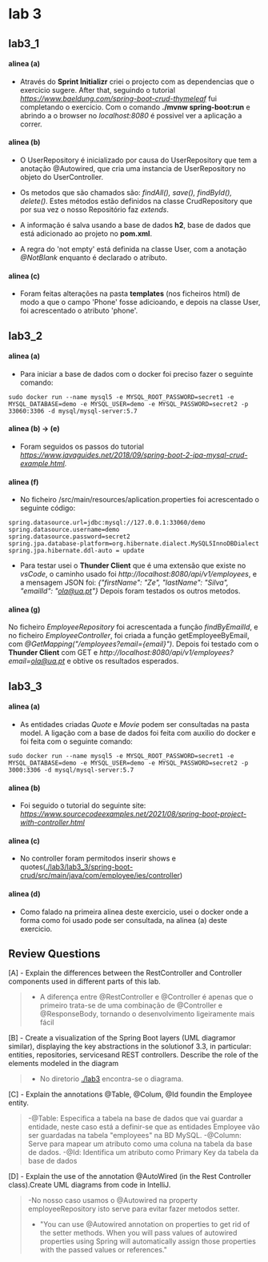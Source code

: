 # lab 3

## lab3_1
#### alinea (a)

- Através do **Sprint Initializr** criei o projecto com as dependencias que o exercicio sugere. After that, seguindo o tutorial *https://www.baeldung.com/spring-boot-crud-thymeleaf* fui completando o exercicio. Com o comando **./mvnw spring-boot:run** e abrindo a o browser no *localhost:8080* é possivel ver a aplicação a correr.

#### alinea (b)

- O UserRepository é inicializado por causa do UserRepository que tem a anotação @Autowired, que cria uma instancia de UserRepository no objeto do UserController.

- Os metodos que são chamados são: *findAll(), save(), findById(), delete()*. Estes métodos estão definidos na classe CrudRepository que por sua vez o nosso Repositório faz *extends*. 

- A informação é salva usando a base de dados **h2**, base de dados que está adicionado ao projeto no **pom.xml**.

- A regra do 'not empty' está definida na classe User, com a anotação *@NotBlank* enquanto é declarado o atributo.

#### alinea (c)

- Foram feitas alterações na pasta **templates** (nos ficheiros html) de modo a que o campo 'Phone' fosse adicioando, e depois na classe User, foi acrescentado o atributo 'phone'.

## lab3_2

#### alinea (a)
- Para iniciar a base de dados com o docker foi preciso fazer o seguinte comando:
```
sudo docker run --name mysql5 -e MYSQL_ROOT_PASSWORD=secret1 -e MYSQL_DATABASE=demo -e MYSQL_USER=demo -e MYSQL_PASSWORD=secret2 -p 33060:3306 -d mysql/mysql-server:5.7
```
#### alinea (b) -> (e)

- Foram seguidos os passos do tutorial *https://www.javaguides.net/2018/09/spring-boot-2-jpa-mysql-crud-example.html*.

#### alinea (f)
- No ficheiro /src/main/resources/aplication.properties foi acrescentado o seguinte código:
```
spring.datasource.url=jdbc:mysql://127.0.0.1:33060/demo
spring.datasource.username=demo
spring.datasource.password=secret2
spring.jpa.database-platform=org.hibernate.dialect.MySQL5InnoDBDialect
spring.jpa.hibernate.ddl-auto = update
```
- Para testar usei o **Thunder Client** que é uma extensão que existe no *vsCode*, 
o caminho usado foi *http://localhost:8080/api/v1/employees*, e a mensagem JSON foi:
*{"firstName": "Ze", "lastName": "Silva", "emailId": "ola@ua.pt"}*
Depois foram testados os outros metodos.

#### alinea (g)
No ficheiro *EmployeeRepository* foi acrescentada a função *findByEmailId*, e no ficheiro *EmployeeController*, foi criada a função getEmployeeByEmail, com *@GetMapping("/employees?email={email}")*.
Depois foi testado com o **Thunder Client** com GET e *http://localhost:8080/api/v1/employees?email=ola@ua.pt* e obtive os resultados esperados.

## lab3_3

#### alinea (a)
- As entidades criadas *Quote* e *Movie* podem ser consultadas na pasta model.
A ligação com a base de dados foi feita com auxilio do docker e foi feita com o seguinte comando:
```
sudo docker run --name mysql5 -e MYSQL_ROOT_PASSWORD=secret1 -e MYSQL_DATABASE=demo -e MYSQL_USER=demo -e MYSQL_PASSWORD=secret2 -p 3000:3306 -d mysql/mysql-server:5.7
```

#### alinea (b)
- Foi seguido o tutorial do seguinte site: *https://www.sourcecodeexamples.net/2021/08/spring-boot-project-with-controller.html*

 #### alinea (c)
- No controller foram permitodos inserir shows e quotes([./lab3/lab3_3/spring-boot-crud/src/main/java/com/employee/ies/controller](controllers))

#### alinea (d)
- Como falado na primeira alinea deste exercicio, usei o docker onde a forma como foi usado pode ser consultada, na alinea (a) deste exercicio.
## Review Questions

[A] - Explain the differences between the RestController and Controller components used in different parts of this lab.
>- A diferença entre @RestController e @Controller é apenas que o primeiro trata-se de uma combinação de @Controller e @ResponseBody, tornando o desenvolvimento ligeiramente mais fácil

[B] - Create a visualization of the Spring Boot layers (UML diagramor similar), displaying the key abstractions in the solutionof 3.3, in particular: entities, repositories, servicesand REST controllers.
Describe the role of the elements modeled in the diagram    
>- No diretorio [./lab3](lab3) encontra-se o diagrama.

[C] - Explain the annotations @Table, @Colum, @Id foundin the Employee entity.
>-@Table: Especifica a tabela na base de dados que vai guardar a entidade, neste caso está a definir-se que as entidades Employee vão ser guardadas na tabela "employees" na BD MySQL.
>-@Column: Serve para mapear um atributo como uma coluna na tabela da base de dados.
>-@Id: Identifica um atributo como Primary Key da tabela da base de dados

[D] - Explain the use of the annotation @AutoWired (in the Rest Controller class).Create UML diagrams from code in IntelliJ.
>-No nosso caso usamos o @Autowired na property employeeRepository isto serve para evitar fazer metodos setter.
>- "You can use @Autowired annotation on properties to get rid of the setter methods. When you will pass values of autowired properties using  Spring will automatically assign those properties with the passed values or references."
